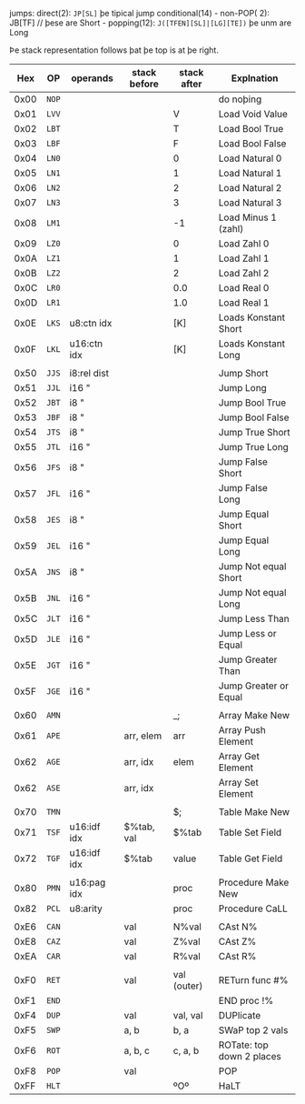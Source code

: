 
jumps:
    direct(2): `JP[SL]` þe tipical jump 
    conditional(14)
        - non-POP( 2): JB[TF] // þese are Short
        - popping(12): `J([TFEN][SL]|[LG][TE])` þe unm are Long

Þe stack representation follows þat þe top is at þe right.

| Hex  | OP    | operands     | stack before | stack after | Explnation             |
|------|-------|--------------|--------------|-------------|------------------------|
| 0x00 | `NOP` |              |              |             | do noþing              |
| 0x01 | `LVV` |              |              | V           | Load Void Value        |
| 0x02 | `LBT` |              |              | T           | Load Bool True         |
| 0x03 | `LBF` |              |              | F           | Load Bool False        |
| 0x04 | `LN0` |              |              | 0           | Load Natural 0         |
| 0x05 | `LN1` |              |              | 1           | Load Natural 1         |
| 0x06 | `LN2` |              |              | 2           | Load Natural 2         |
| 0x07 | `LN3` |              |              | 3           | Load Natural 3         |
| 0x08 | `LM1` |              |              | -1          | Load Minus 1 (zahl)    |
| 0x09 | `LZ0` |              |              | 0           | Load Zahl 0            |
| 0x0A | `LZ1` |              |              | 1           | Load Zahl 1            |
| 0x0B | `LZ2` |              |              | 2           | Load Zahl 2            |
| 0x0C | `LR0` |              |              | 0.0         | Load Real 0            |
| 0x0D | `LR1` |              |              | 1.0         | Load Real 1            |
| 0x0E | `LKS` | u8:ctn idx   |              | [K]         | Loads Konstant Short   |
| 0x0F | `LKL` | u16:ctn idx  |              | [K]         | Loads Konstant Long    |
|      |       |              |              |             |                        |
| 0x50 | `JJS` | i8:rel dist  |              |             | Jump Short             |
| 0x51 | `JJL` | i16 "        |              |             | Jump Long              |
| 0x52 | `JBT` | i8  "        |              |             | Jump Bool True         |
| 0x53 | `JBF` | i8  "        |              |             | Jump Bool False        |
| 0x54 | `JTS` | i8  "        |              |             | Jump True Short        |
| 0x55 | `JTL` | i16 "        |              |             | Jump True Long         |
| 0x56 | `JFS` | i8  "        |              |             | Jump False Short       |
| 0x57 | `JFL` | i16 "        |              |             | Jump False Long        |
| 0x58 | `JES` | i8  "        |              |             | Jump Equal Short       |
| 0x59 | `JEL` | i16 "        |              |             | Jump Equal Long        |
| 0x5A | `JNS` | i8  "        |              |             | Jump Not equal Short   |
| 0x5B | `JNL` | i16 "        |              |             | Jump Not equal Long    |
| 0x5C | `JLT` | i16 "        |              |             | Jump Less Than         |
| 0x5D | `JLE` | i16 "        |              |             | Jump Less or Equal     |
| 0x5E | `JGT` | i16 "        |              |             | Jump Greater Than      |
| 0x5F | `JGE` | i16 "        |              |             | Jump Greater or Equal  |
|      |       |              |              |             |                        |
| 0x60 | `AMN` |              |              | _;          | Array Make New         |
| 0x61 | `APE` |              | arr, elem    | arr         | Array Push Element     |
| 0x62 | `AGE` |              | arr, idx     | elem        | Array Get Element      |
| 0x62 | `ASE` |              | arr, idx     |             | Array Set Element      |
|      |       |              |              |             |                        |
| 0x70 | `TMN` |              |              | $;          | Table Make New         |
| 0x71 | `TSF` | u16:idf idx  | $%tab, val   | $%tab       | Table Set Field        |
| 0x72 | `TGF` | u16:idf idx  | $%tab        | value       | Table Get Field        |
|      |       |              |              |             |                        |
| 0x80 | `PMN` | u16:pag idx  |              | proc        | Procedure Make New     |
| 0x82 | `PCL` | u8:arity     |              | proc        | Procedure CaLL         |
|      |       |              |              |             |                        |
| 0xE6 | `CAN` |              | val          | N%val       | CAst N%                |
| 0xE8 | `CAZ` |              | val          | Z%val       | CAst Z%                |
| 0xEA | `CAR` |              | val          | R%val       | CAst R%                |
|      |       |              |              |             |                        |
| 0xF0 | `RET` |              | val          | val (outer) | RETurn func #%         |
| 0xF1 | `END` |              |              |             | END proc !%            |
| 0xF4 | `DUP` |              | val          | val, val    | DUPlicate              |
| 0xF5 | `SWP` |              | a, b         | b, a        | SWaP top 2 vals        |
| 0xF6 | `ROT` |              | a, b, c      | c, a, b     | ROTate: top down 2 places |
| 0xF8 | `POP` |              | val          |             | POP                    |
| 0xFF | `HLT` |              |              | ºOº         | HaLT                   |
